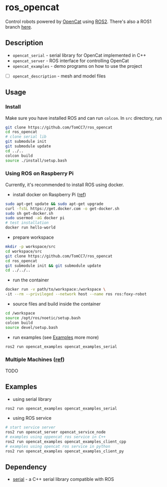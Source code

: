 # ros_opencat

Control robots powered by [OpenCat](https://github.com/PetoiCamp/OpenCat) using [ROS2](https://www.ros.org/). There's also a ROS1 branch [here](https://github.com/TomCC7/ros_opencat/tree/ros1).

## Description
+ `opencat_serial` - serial library for OpenCat implemented in C++
+ `opencat_server` - ROS interface for controlling OpenCat
+ `opencat_examples` - demo programs on how to use the project
+ [ ] `opencat_description` - mesh and model files

## Usage
### Install

Make sure you have installed ROS and can run `colcon`. In `src` directory, run
``` sh
git clone https://github.com/TomCC7/ros_opencat
cd ros_opencat
# clone serial lib
git submodule init
git submodule update
cd ../..
colcon build
source ./install/setup.bash
```

### Using ROS on Raspberry Pi

Currently, it's recommended to install ROS using docker.

+ install docker on Raspberry Pi ([ref](https://phoenixnap.com/kb/docker-on-raspberry-pi))

```bash
sudo apt-get update && sudo apt-get upgrade
curl -fsSL https://get.docker.com -o get-docker.sh
sudo sh get-docker.sh
sudo usermod -aG docker pi
# test installation
docker run hello-world
```

+ prepare workspace

```bash
mkdir -p workspace/src
cd workspace/src
git clone https://github.com/TomCC7/ros_opencat
cd ros_opencat
git submodule init && git submodule update
cd ../../..
```

+ run the container

```bash
docker run -v path/to/workspace:/workspace \
-it --rm --privileged --network host --name ros ros:foxy-robot
```

+ source files and build inside the container

```bash
cd /workspace
source /opt/ros/noetic/setup.bash
colcon build
source devel/setup.bash
```

+ run examples (see [Examples](#Examples]) more more)

```bash
ros2 run opencat_examples opencat_examples_serial
```



### Multiple Machines ([ref](http://wiki.ros.org/ROS/Tutorials/MultipleMachines))
TODO


## Examples
+ using serial library
``` sh
ros2 run opencat_examples opencat_examples_serial
```
+ using ROS service

``` sh
# start service server
ros2 run opencat_server opencat_service_node
# examples using oppencat ros service in C++
ros2 run opencat_examples opencat_examples_client_cpp
# examples using opencat ros service in python
ros2 run opencat_examples opencat_examples_client_py
```



## Dependency

+ [serial](https://github.com/wjwwood/serial) - a C++ serial library compatible with ROS
